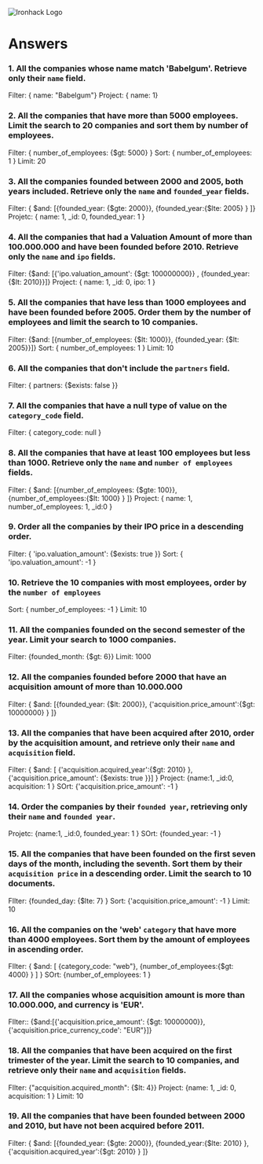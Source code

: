 ![Ironhack Logo](https://i.imgur.com/1QgrNNw.png)

# Answers

### 1. All the companies whose name match 'Babelgum'. Retrieve only their `name` field.

Filter: { name: "Babelgum"}
Project: { name: 1}

### 2. All the companies that have more than 5000 employees. Limit the search to 20 companies and sort them by **number of employees**.

Filter: { number_of_employees: {$gt: 5000} }
Sort: { number_of_employees: 1 }
Limit: 20

### 3. All the companies founded between 2000 and 2005, both years included. Retrieve only the `name` and `founded_year` fields.

Filter: { $and: [{founded_year: {$gte: 2000}}, {founded_year:{$lte: 2005} } ]}
Projetc: { name: 1, _id: 0, founded_year: 1 }

### 4. All the companies that had a Valuation Amount of more than 100.000.000 and have been founded before 2010. Retrieve only the `name` and `ipo` fields.

Filter: {$and: [{'ipo.valuation_amount': {$gt: 100000000}} , {founded_year:{$lt: 2010}}]}
Project: { name: 1, _id: 0, ipo: 1 }

### 5. All the companies that have less than 1000 employees and have been founded before 2005. Order them by the number of employees and limit the search to 10 companies.

Filter: {$and: [{number_of_employees: {$lt: 1000}}, {founded_year: {$lt: 2005}}]}
Sort: { number_of_employees: 1 }
Limit: 10

### 6. All the companies that don't include the `partners` field.

Filter: { partners: {$exists: false }}

### 7. All the companies that have a null type of value on the `category_code` field.

Filter: { category_code: null }

### 8. All the companies that have at least 100 employees but less than 1000. Retrieve only the `name` and `number of employees` fields.

Filter: { $and: [{number_of_employees: {$gte: 100}}, {number_of_employees:{$lt: 1000} } ]}
Project: { name: 1, number_of_employees: 1, _id:0 }

### 9. Order all the companies by their IPO price in a descending order.

Filter: { 'ipo.valuation_amount': {$exists: true }}
Sort: { 'ipo.valuation_amount': -1 }

### 10. Retrieve the 10 companies with most employees, order by the `number of employees`

Sort: { number_of_employees: -1 }
Limit: 10

### 11. All the companies founded on the second semester of the year. Limit your search to 1000 companies.

Filter: {founded_month: {$gt: 6}}
Limit: 1000

### 12. All the companies founded before 2000 that have an acquisition amount of more than 10.000.000

Filter: { $and: [{founded_year: {$lt: 2000}}, {'acquisition.price_amount':{$gt: 10000000} } ]}

### 13. All the companies that have been acquired after 2010, order by the acquisition amount, and retrieve only their `name` and `acquisition` field.

 Filter: { $and: [ {'acquisition.acquired_year':{$gt: 2010} }, {'acquisition.price_amount': {$exists: true }}] }
 Project: {name:1, _id:0, acquisition: 1 }
 SOrt: {'acquisition.price_amount': -1 }

### 14. Order the companies by their `founded year`, retrieving only their `name` and `founded year`.

Projetc: {name:1, _id:0, founded_year: 1 }
SOrt: {founded_year: -1 }

### 15. All the companies that have been founded on the first seven days of the month, including the seventh. Sort them by their `acquisition price` in a descending order. Limit the search to 10 documents.

FIlter: {founded_day: {$lte: 7}  }
Sort: {'acquisition.price_amount': -1 }
Limit: 10

### 16. All the companies on the 'web' `category` that have more than 4000 employees. Sort them by the amount of employees in ascending order.

FIlter: { $and: [ {category_code: "web"}, {number_of_employees:{$gt: 4000} } ] }
SOrt: {number_of_employees: 1 }

### 17. All the companies whose acquisition amount is more than 10.000.000, and currency is 'EUR'.

FIlter:: {$and:[{'acquisition.price_amount': {$gt: 10000000}}, {'acquisition.price_currency_code': "EUR"}]}

### 18. All the companies that have been acquired on the first trimester of the year. Limit the search to 10 companies, and retrieve only their `name` and `acquisition` fields.

FIlter: {"acquisition.acquired_month": {$lt: 4}}
Project: {name: 1, _id: 0, acquisition: 1 } 
Limit: 10 

### 19. All the companies that have been founded between 2000 and 2010, but have not been acquired before 2011.

Filter: { $and: [{founded_year: {$gte: 2000}}, {founded_year:{$lte: 2010} }, {'acquisition.acquired_year':{$gt: 2010} } ]}
